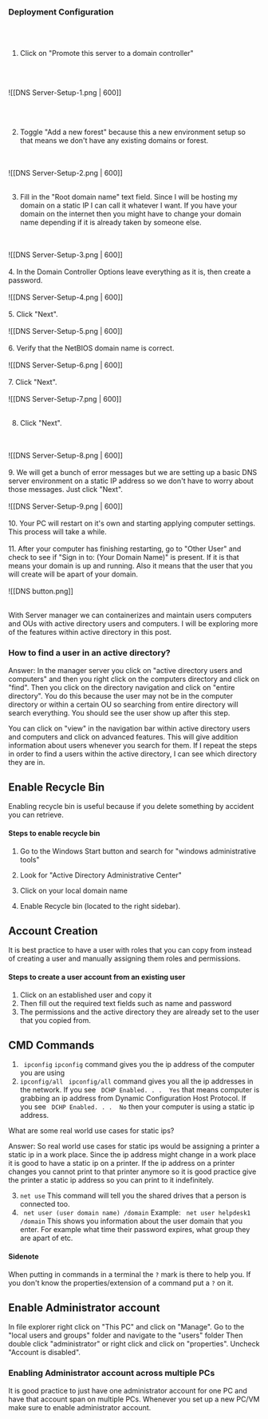 
### Deployment Configuration

<br>
<br>

1. Click on "Promote this server to a domain controller"
<br>
<br>

![[DNS Server-Setup-1.png | 600]]

<br>
<br>

2. Toggle "Add a new forest" because this a new environment setup so that means we don't have any existing domains or forest.
<br>
<br>
![[DNS Server-Setup-2.png | 600]]
<br>
<br>

3. Fill in the "Root domain name" text field. Since I will be hosting my domain on a static IP I can call it whatever I want. If you have your domain on the internet then you might have to change your domain name depending if it is already taken by someone else.
<br>
<br>
![[DNS Server-Setup-3.png | 600]]
<br>
<br>
4. In the Domain Controller Options leave everything as it is, then create a password.
<br>
<br>
![[DNS Server-Setup-4.png | 600]]
<br>
<br>
5.  Click "Next".
<br>
<br>
![[DNS Server-Setup-5.png | 600]]
<br>
<br>
6. Verify that the NetBIOS domain name is correct.
<br>
<br>
![[DNS Server-Setup-6.png | 600]]
<br>
<br>
7. Click "Next".
<br>
<br>
![[DNS Server-Setup-7.png | 600]]
<br>
<br>

8. Click "Next".
<br>
<br>
![[DNS Server-Setup-8.png | 600]]
<br>
<br>
9. We will get a bunch of error messages but we are setting up a basic DNS server environment on a static IP address so we don't have to worry about those messages. Just click "Next".
<br>
<br>
![[DNS Server-Setup-9.png | 600]]
<br>
<br>
10. Your PC will restart on it's own and starting applying computer settings. This process will take a while.
<br>
<br>
11. After your computer has finishing restarting, go to "Other User" and check to see if  "Sign in to: (Your Domain Name)" is present. If it is that means your domain is up and running. Also it means that the user that you will create will be apart of your domain.
<br>
<br>
![[DNS button.png]]
<br>
<br>


With Server manager we can containerizes and maintain users computers and OUs with active directory users and computers. I will be exploring more of the features within active directory in this post.

### How to find a user in an active directory?

 Answer: In the manager server you click on "active directory users and computers" and then you right click on the computers directory and click on "find". Then you click on the directory navigation and click on "entire directory". You do this because the user may not be in the computer directory or within a certain OU so searching from entire directory will search everything. You should see the user show up after this step.

You can click on "view" in the navigation bar within active directory users and computers and click on advanced features. This will give addition information about users whenever you search for them. If I repeat the steps in order to find a users within the active directory, I can see which directory they are in. 

## Enable Recycle Bin

Enabling recycle bin is useful because if you delete something by accident you can retrieve.

#### Steps to enable recycle bin

1. Go to the Windows Start button and search for "windows administrative tools"

2. Look for "Active Directory Administrative Center"

3. Click on your local domain name

4. Enable Recycle bin (located to the right sidebar).




## Account Creation
It is best practice to have a user with roles that you can copy from instead of creating a user and manually assigning them roles and permissions.

#### Steps to create a user account from an existing user
1. Click on an established user and copy it
2. Then fill out the required text fields such as name and password
3. The permissions and the active directory they are already set to the user that you copied from.

## CMD Commands

1. `` ipconfig`` 
``ipconfig`` command gives you the ip address of the computer you are using
2. ``ipconfig/all``
 `` ipconfig/all`` command gives you all the ip addresses in the network.
 If you see `` DCHP Enabled. . .  Yes``  that means computer is grabbing an ip address from Dynamic Configuration Host Protocol. 
 If you see `` DCHP Enabled. . .  No`` then your computer is using a static ip address.

What are some real world use cases for static ips?

Answer: So real world use cases for static ips would be assigning a printer a static ip in a work place. Since the ip address might change in a work place it is good to have a static ip on a printer. If the ip address on a printer changes you cannot print to that printer anymore so it is good practice give the printer a static ip address so you can print to it indefinitely.

3. ``net use`` 
This command will tell you the shared drives that a person is connected too.
4. `` net user (user domain name) /domain``
Example: `` net user helpdesk1 /domain``
This shows you information about the user domain that you enter. For example what time their password expires, what group they are apart of etc.

#### Sidenote

When putting in commands in a terminal the ``?`` mark is there to help you. If you don't know the properties/extension of a command put a ``?`` on it.
## Enable Administrator account

In file explorer right click on "This PC" and click on "Manage".
Go to the "local users and groups" folder and navigate to the "users" folder
Then double click "administrator" or right click and click on "properties".
Uncheck "Account is disabled".

### Enabling Administrator account across multiple PCs

It is good practice to just have one administrator account for one PC and have that account span on multiple PCs. Whenever you set up a new PC/VM make sure to enable administrator account.